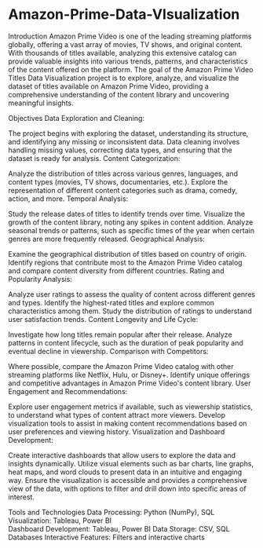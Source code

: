 # Amazon-Prime-Data-VIsualization
Introduction
Amazon Prime Video is one of the leading streaming platforms globally, offering a vast array of movies, TV shows, and original content. With thousands of titles available, analyzing this extensive catalog can provide valuable insights into various trends, patterns, and characteristics of the content offered on the platform. The goal of the Amazon Prime Video Titles Data Visualization project is to explore, analyze, and visualize the dataset of titles available on Amazon Prime Video, providing a comprehensive understanding of the content library and uncovering meaningful insights.

Objectives
Data Exploration and Cleaning:

The project begins with exploring the dataset, understanding its structure, and identifying any missing or inconsistent data.
Data cleaning involves handling missing values, correcting data types, and ensuring that the dataset is ready for analysis.
Content Categorization:

Analyze the distribution of titles across various genres, languages, and content types (movies, TV shows, documentaries, etc.).
Explore the representation of different content categories such as drama, comedy, action, and more.
Temporal Analysis:

Study the release dates of titles to identify trends over time.
Visualize the growth of the content library, noting any spikes in content addition.
Analyze seasonal trends or patterns, such as specific times of the year when certain genres are more frequently released.
Geographical Analysis:

Examine the geographical distribution of titles based on country of origin.
Identify regions that contribute most to the Amazon Prime Video catalog and compare content diversity from different countries.
Rating and Popularity Analysis:

Analyze user ratings to assess the quality of content across different genres and types.
Identify the highest-rated titles and explore common characteristics among them.
Study the distribution of ratings to understand user satisfaction trends.
Content Longevity and Life Cycle:

Investigate how long titles remain popular after their release.
Analyze patterns in content lifecycle, such as the duration of peak popularity and eventual decline in viewership.
Comparison with Competitors:

Where possible, compare the Amazon Prime Video catalog with other streaming platforms like Netflix, Hulu, or Disney+.
Identify unique offerings and competitive advantages in Amazon Prime Video's content library.
User Engagement and Recommendations:

Explore user engagement metrics if available, such as viewership statistics, to understand what types of content attract more viewers.
Develop visualization tools to assist in making content recommendations based on user preferences and viewing history.
Visualization and Dashboard Development:

Create interactive dashboards that allow users to explore the data and insights dynamically.
Utilize visual elements such as bar charts, line graphs, heat maps, and word clouds to present data in an intuitive and engaging way.
Ensure the visualization is accessible and provides a comprehensive view of the data, with options to filter and drill down into specific areas of interest.

Tools and Technologies
Data Processing: Python (NumPy), SQL
Visualization: Tableau, Power BI\
Dashboard Development: Tableau, Power BI
Data Storage: CSV, SQL Databases
Interactive Features: Filters and interactive charts
